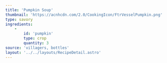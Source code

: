 ```yaml
---
title: 'Pumpkin Soup'
thumbnail: 'https://acnhcdn.com/2.0/CookingIcon/FtrVesselPumpkin.png'
type: savory
ingredients:
	-
		id: 'pumpkin'
		type: crop
		quantity: 3
source: 'villagers, bottles'
layout: '../../layouts/RecipeDetail.astro'
---
```

